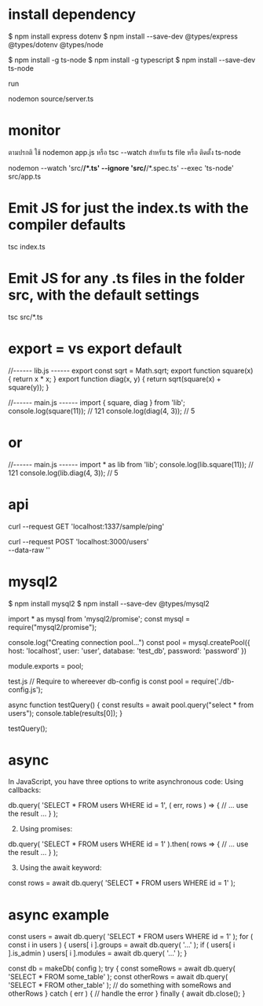 # install dependency


$ npm install express dotenv
$ npm install --save-dev @types/express @types/dotenv  @types/node 



$ npm install -g ts-node
$ npm install -g typescript
$ npm install --save-dev ts-node


run

nodemon source/server.ts


# monitor

ตามปรกติ  ใช้ nodemon app.js  หรือ  tsc --watch สำหรับ ts file 
หรือ ติดตั้ง  ts-node


nodemon --watch 'src/**/*.ts' --ignore 'src/**/*.spec.ts' --exec 'ts-node' src/app.ts

# Emit JS for just the index.ts with the compiler defaults
tsc index.ts
# Emit JS for any .ts files in the folder src, with the default settings
tsc src/*.ts

# export = vs export default

//------ lib.js ------
export const sqrt = Math.sqrt;
export function square(x) {
    return x * x;
}
export function diag(x, y) {
    return sqrt(square(x) + square(y));
}

//------ main.js ------
import { square, diag } from 'lib';
console.log(square(11)); // 121
console.log(diag(4, 3)); // 5

# or

//------ main.js ------
import * as lib from 'lib';
console.log(lib.square(11)); // 121
console.log(lib.diag(4, 3)); // 5


# api

curl --request GET 'localhost:1337/sample/ping'

curl --request POST 'localhost:3000/users' \
--data-raw ''

# mysql2

$ npm install mysql2 
$ npm install --save-dev @types/mysql2


import * as mysql from 'mysql2/promise';
const mysql = require("mysql2/promise");

console.log("Creating connection pool...")
const pool = mysql.createPool({
    host: 'localhost',
    user: 'user',
    database: 'test_db',
    password: 'password'
})

module.exports = pool;


test.js
// Require to whereever db-config is 
const pool = require('./db-config.js');

async function testQuery() {
    const results = await pool.query("select * from users");
    console.table(results[0]);
}

testQuery();

# async

In JavaScript, you have three options to write asynchronous code:
Using callbacks:

db.query( 'SELECT * FROM users WHERE id = 1', ( err, rows ) => {
  // ... use the result ...
} );

2. Using promises:

db.query( 'SELECT * FROM users WHERE id = 1' ).then( rows => {
  // ... use the result ...
} );

3. Using the await keyword:

const rows = await db.query( 'SELECT * FROM users WHERE id = 1' );

# async example

const users = await db.query( 'SELECT * FROM users WHERE id = 1' );
for ( const i in users ) {
  users[ i ].groups = await db.query( '...' );
  if ( users[ i ].is_admin )
    users[ i ].modules = await db.query( '...' );
}

const db = makeDb( config );
try {
  const someRows = await db.query( 'SELECT * FROM some_table' );
  const otherRows = await db.query( 'SELECT * FROM other_table' );
  // do something with someRows and otherRows
} catch ( err ) {
  // handle the error
} finally {
  await db.close();
}